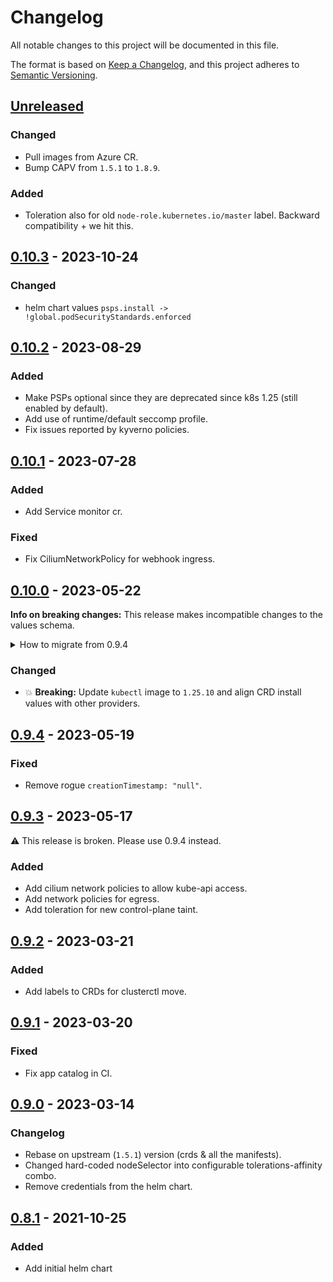 # Changelog

All notable changes to this project will be documented in this file.

The format is based on [Keep a Changelog](https://keepachangelog.com/en/1.0.0/),
and this project adheres to [Semantic Versioning](https://semver.org/spec/v2.0.0.html).

## [Unreleased]

### Changed

- Pull images from Azure CR.
- Bump CAPV from `1.5.1` to `1.8.9`.

### Added

- Toleration also for old `node-role.kubernetes.io/master` label. Backward compatibility + we hit this.

## [0.10.3] - 2023-10-24

### Changed

- helm chart values `psps.install -> !global.podSecurityStandards.enforced`

## [0.10.2] - 2023-08-29

### Added

- Make PSPs optional since they are deprecated since k8s 1.25 (still enabled by default).
- Add use of runtime/default seccomp profile.
- Fix issues reported by kyverno policies. 

## [0.10.1] - 2023-07-28

### Added

- Add Service monitor cr.

### Fixed

- Fix CiliumNetworkPolicy for webhook ingress.

## [0.10.0] - 2023-05-22

**Info on breaking changes:** This release makes incompatible changes to the values schema.

<details>
<summary>How to migrate from 0.9.4</summary>

To migrate from `0.9.4`, the `crds` entry in `values.yaml` has been replaced with `crdInstall`. If these were
overridden when the chart was installed then the values must be updated to reflect the new structure. If these
were left as default then no action is required.
</details>

### Changed

- :boom: **Breaking:** Update `kubectl` image to `1.25.10` and align CRD install values with other providers.

## [0.9.4] - 2023-05-19

### Fixed

- Remove rogue `creationTimestamp: "null"`.

## [0.9.3] - 2023-05-17

:warning: This release is broken. Please use 0.9.4 instead.

### Added

- Add cilium network policies to allow kube-api access.
- Add network policies for egress.
- Add toleration for new control-plane taint.

## [0.9.2] - 2023-03-21

### Added

- Add labels to CRDs for clusterctl move.

## [0.9.1] - 2023-03-20

### Fixed

- Fix app catalog in CI.

## [0.9.0] - 2023-03-14

### Changelog

- Rebase on upstream (`1.5.1`) version (crds & all the manifests).
- Changed hard-coded nodeSelector into configurable tolerations-affinity combo.
- Remove credentials from the helm chart.

## [0.8.1] - 2021-10-25

### Added

- Add initial helm chart

[Unreleased]: https://github.com/giantswarm/cluster-api-provider-vsphere-app/compare/v0.10.3...HEAD
[0.10.3]: https://github.com/giantswarm/cluster-api-provider-vsphere-app/compare/v0.10.2...v0.10.3
[0.10.2]: https://github.com/giantswarm/cluster-api-provider-vsphere-app/compare/v0.10.1...v0.10.2
[0.10.1]: https://github.com/giantswarm/cluster-api-provider-vsphere-app/compare/v0.10.0...v0.10.1
[0.10.0]: https://github.com/giantswarm/cluster-api-provider-vsphere-app/compare/v0.9.4...v0.10.0
[0.9.4]: https://github.com/giantswarm/cluster-api-provider-vsphere-app/compare/v0.9.3...v0.9.4
[0.9.3]: https://github.com/giantswarm/cluster-api-provider-vsphere-app/compare/v0.9.2...v0.9.3
[0.9.2]: https://github.com/giantswarm/cluster-api-provider-vsphere-app/compare/v0.9.1...v0.9.2
[0.9.1]: https://github.com/giantswarm/cluster-api-provider-vsphere-app/compare/v0.9.0...v0.9.1
[0.9.0]: https://github.com/giantswarm/cluster-api-provider-vsphere-app/compare/v0.8.1...v0.9.0
[0.8.1]: https://github.com/giantswarm/cluster-api-provider-vsphere-app/releases/tag/v0.8.1
